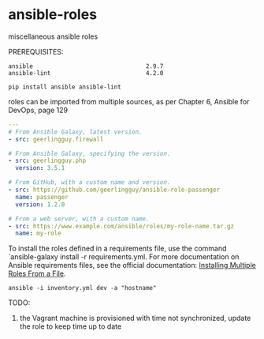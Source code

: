 # ansible-roles
miscellaneous ansible roles

PREREQUISITES:
```
ansible                                2.9.7
ansible-lint                           4.2.0
```

`pip install ansible ansible-lint`

roles can be imported from multiple sources, as per Chapter 6, Ansible for DevOps, page 129

```yml
--- 
# From Ansible Galaxy, latest version. 
- src: geerlingguy.firewall

# From Ansible Galaxy, specifying the version. 
- src: geerlingguy.php 
  version: 3.5.1

# From GitHub, with a custom name and version. 
- src: https://github.com/geerlingguy/ansible-role-passenger 
  name: passenger 
  version: 1.2.0

# From a web server, with a custom name.
- src: https://www.example.com/ansible/roles/my-role-name.tar.gz
  name: my-role
```

To install the roles defined in a requirements file, use the command `ansible-galaxy install -r requirements.yml. For more documentation on Ansible requirements files, see the official documentation: [Installing Multiple Roles From a File](https://galaxy.ansible.com/docs/using/installing.html#installing-multiple-roles-from-a-file).

`ansible -i inventory.yml dev -a "hostname"`

TODO:
1. the Vagrant machine is provisioned with time not synchronized, update the role to keep time up to date

